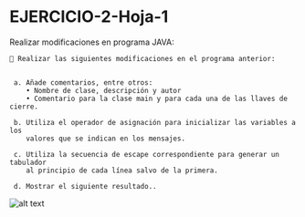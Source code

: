 # EJERCICIO-2-Hoja-1
Realizar modificaciones en programa JAVA:



    🏴‍ Realizar las siguientes modificaciones en el programa anterior:
   
   
     a. Añade comentarios, entre otros:
        • Nombre de clase, descripción y autor
        • Comentario para la clase main y para cada una de las llaves de cierre.
        
     b. Utiliza el operador de asignación para inicializar las variables a los 
        valores que se indican en los mensajes.
      
     c. Utiliza la secuencia de escape correspondiente para generar un tabulador 
        al principio de cada línea salvo de la primera.
      
     d. Mostrar el siguiente resultado..



![alt text](https://repository-images.githubusercontent.com/541167173/34ff1a6e-5ea9-46fd-b853-f08b90aef7e5)


